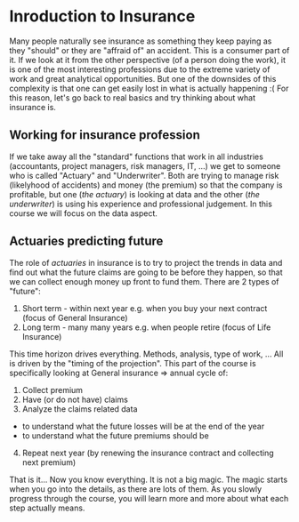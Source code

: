# Inroduction to Insurance

Many people naturally see insurance as something they keep paying as they "should" or they are "affraid of" an accident. This is a consumer part of it. If we look at it from the other perspective (of a person doing the work), it is one of the most interesting professions due to the extreme variety of work and great analytical opportunities. But one of the downsides of this complexity is that one can get easily lost in what is actually happening :( For this reason, let's go back to real basics and try thinking about what insurance is.

## Working for insurance profession

If we take away all the "standard" functions that work in all industries (accountants, project managers, risk managers, IT, ...) we get to someone who is called "Actuary" and "Underwriter". Both are trying to manage risk (likelyhood of accidents) and money (the premium) so that the company is profitable, but one (*the actuary*) is looking at data and the other (*the underwriter*) is using his experience and professional judgement. In this course we will focus on the data aspect.

## Actuaries predicting future

The role of *actuaries* in insurance is to try to project the trends in data and find out what the future claims are going to be before they happen, so that we can collect enough money up front to fund them. There are 2 types of "future":
1) Short term - within next year e.g. when you buy your next contract (focus of General Insurance)
2) Long term - many many years e.g. when people retire (focus of Life Insurance)

This time horizon drives everything. Methods, analysis, type of work, ... All is driven by the "timing of the projection".
This part of the course is specifically looking at General insurance => annual cycle of:
1) Collect premium
2) Have (or do not have) claims
3) Analyze the claims related data
* to understand what the future losses will be at the end of the year
* to understand what the future premiums should be
4) Repeat next year (by renewing the insurance contract and collecting next premium)

That is it... Now you know everything. It is not a big magic. The magic starts when you go into the details, as there are lots of them. As you slowly progress through the course, you will learn more and more about what each step actually means.

